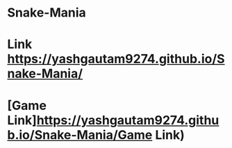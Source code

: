 # Snake-Mania
# Link https://yashgautam9274.github.io/Snake-Mania/
# [Game Link]https://yashgautam9274.github.io/Snake-Mania/Game Link)         
